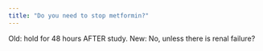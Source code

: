```yaml
---
title: "Do you need to stop metformin?"
---
```

Old: hold for 48 hours AFTER study.
New: No, unless there is renal failure?

